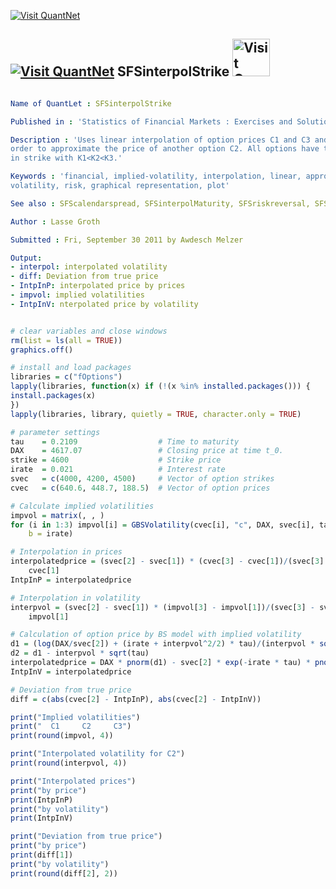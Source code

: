 
[<img src="https://github.com/QuantLet/Styleguide-and-Validation-procedure/blob/master/pictures/banner.png" alt="Visit QuantNet">](http://quantlet.de/index.php?p=info)

## [<img src="https://github.com/QuantLet/Styleguide-and-Validation-procedure/blob/master/pictures/qloqo.png" alt="Visit QuantNet">](http://quantlet.de/) **SFSinterpolStrike** [<img src="https://github.com/QuantLet/Styleguide-and-Validation-procedure/blob/master/pictures/QN2.png" width="60" alt="Visit QuantNet 2.0">](http://quantlet.de/d3/ia)

```yaml

Name of QuantLet : SFSinterpolStrike

Published in : 'Statistics of Financial Markets : Exercises and Solutions'

Description : 'Uses linear interpolation of option prices C1 and C3 and implied volatilities in
order to approximate the price of another option C2. All options have the same maturity, but vary
in strike with K1<K2<K3.'

Keywords : 'financial, implied-volatility, interpolation, linear, approximation, option,
volatility, risk, graphical representation, plot'

See also : SFScalendarspread, SFSinterpolMaturity, SFSriskreversal, SFSstickycall

Author : Lasse Groth

Submitted : Fri, September 30 2011 by Awdesch Melzer

Output: 
- interpol: interpolated volatility
- diff: Deviation from true price
- IntpInP: interpolated price by prices
- impvol: implied volatilities
- IntpInV: nterpolated price by volatility

```


```r

# clear variables and close windows
rm(list = ls(all = TRUE))
graphics.off()

# install and load packages
libraries = c("fOptions")
lapply(libraries, function(x) if (!(x %in% installed.packages())) {
install.packages(x)
})
lapply(libraries, library, quietly = TRUE, character.only = TRUE)

# parameter settings
tau    = 0.2109                  # Time to maturity
DAX    = 4617.07                 # Closing price at time t_0.
strike = 4600                    # Strike price
irate  = 0.021                   # Interest rate
svec   = c(4000, 4200, 4500)     # Vector of option strikes
cvec   = c(640.6, 448.7, 188.5)  # Vector of option prices

# Calculate implied volatilities
impvol = matrix(, , )
for (i in 1:3) impvol[i] = GBSVolatility(cvec[i], "c", DAX, svec[i], tau, irate, 
    b = irate)

# Interpolation in prices
interpolatedprice = (svec[2] - svec[1]) * (cvec[3] - cvec[1])/(svec[3] - svec[1]) + 
    cvec[1]
IntpInP = interpolatedprice

# Interpolation in volatility
interpvol = (svec[2] - svec[1]) * (impvol[3] - impvol[1])/(svec[3] - svec[1]) + 
    impvol[1]

# Calculation of option price by BS model with implied volatility
d1 = (log(DAX/svec[2]) + (irate + interpvol^2/2) * tau)/(interpvol * sqrt(tau))
d2 = d1 - interpvol * sqrt(tau)
interpolatedprice = DAX * pnorm(d1) - svec[2] * exp(-irate * tau) * pnorm(d2)
IntpInV = interpolatedprice

# Deviation from true price
diff = c(abs(cvec[2] - IntpInP), abs(cvec[2] - IntpInV))

print("Implied volatilities")
print("  C1     C2     C3")
print(round(impvol, 4))

print("Interpolated volatility for C2")
print(round(interpvol, 4))

print("Interpolated prices")
print("by price")
print(IntpInP)
print("by volatility")
print(IntpInV)

print("Deviation from true price")
print("by price")
print(diff[1])
print("by volatility")
print(round(diff[2], 2))
```
